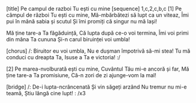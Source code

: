 [title] Pe campul de razboi Tu ești cu mine
[sequence] 1,c,2,c,b,c
[1]
Pe câmpul de război Tu ești cu mine,
Mă-mbărbătezi să lupt ca un viteaz,
Îmi pui în mână sabia și scutul
Și îmi promiți că singur nu mă lași!

Mă ține tare-a Ta făgăduință,
Că lupta după ce-o voi termina,
Îmi voi primi din mâna Ta cununa
Și-n carul biruinței voi umbla!

[chorus]
/: Biruitor eu voi umbla,
Nu e dușman împotrivă să-mi stea!
Tu mă conduci cu dreapta Ta,
Isuse a Ta e victoria! :/

[2]
 Pe marea-nvolburată ești cu mine,
Cuvântul Tău mi-e ancoră și far,
Mă ține tare-a Ta promisiune,
Că-n zori de zi ajunge-vom la mal!

[bridge]
/: De-i lupta-ncrâncenată
Și vin săgeți arzând
Nu tremur nu mi-e teamă,
Știu lângă cine lupt! : /x3

